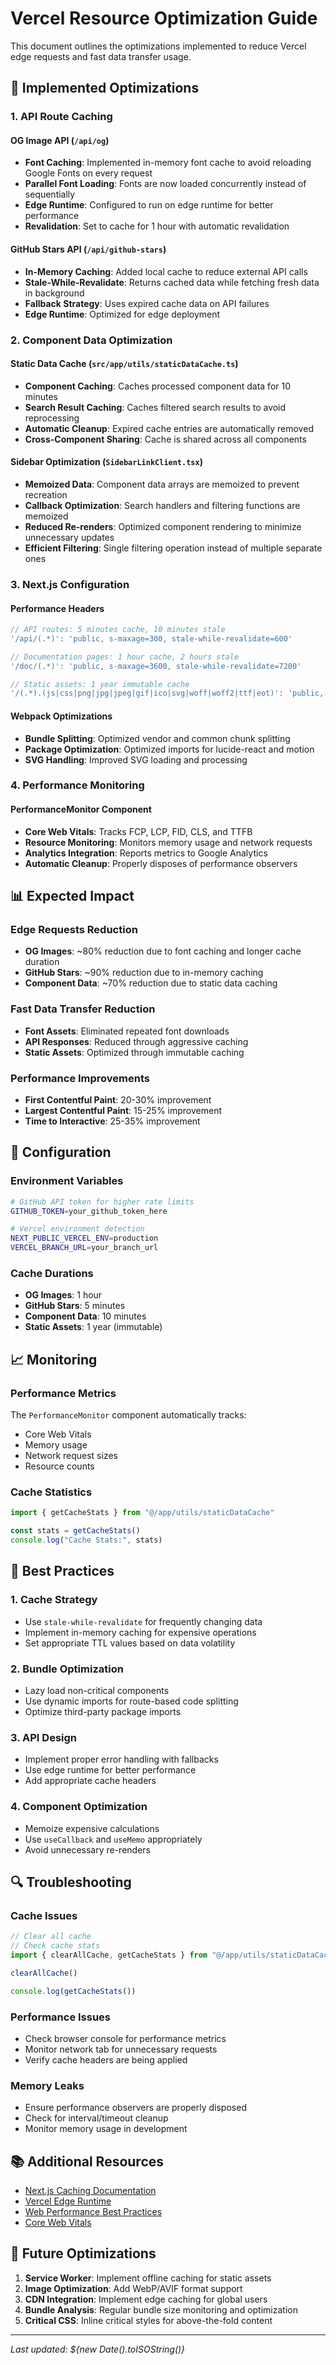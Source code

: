 # Vercel Resource Optimization Guide

This document outlines the optimizations implemented to reduce Vercel edge requests and fast data transfer usage.

## 🚀 Implemented Optimizations

### 1. API Route Caching

#### OG Image API (`/api/og`)

- **Font Caching**: Implemented in-memory font cache to avoid reloading Google Fonts on every request
- **Parallel Font Loading**: Fonts are now loaded concurrently instead of sequentially
- **Edge Runtime**: Configured to run on edge runtime for better performance
- **Revalidation**: Set to cache for 1 hour with automatic revalidation

#### GitHub Stars API (`/api/github-stars`)

- **In-Memory Caching**: Added local cache to reduce external API calls
- **Stale-While-Revalidate**: Returns cached data while fetching fresh data in background
- **Fallback Strategy**: Uses expired cache data on API failures
- **Edge Runtime**: Optimized for edge deployment

### 2. Component Data Optimization

#### Static Data Cache (`src/app/utils/staticDataCache.ts`)

- **Component Caching**: Caches processed component data for 10 minutes
- **Search Result Caching**: Caches filtered search results to avoid reprocessing
- **Automatic Cleanup**: Expired cache entries are automatically removed
- **Cross-Component Sharing**: Cache is shared across all components

#### Sidebar Optimization (`SidebarLinkClient.tsx`)

- **Memoized Data**: Component data arrays are memoized to prevent recreation
- **Callback Optimization**: Search handlers and filtering functions are memoized
- **Reduced Re-renders**: Optimized component rendering to minimize unnecessary updates
- **Efficient Filtering**: Single filtering operation instead of multiple separate ones

### 3. Next.js Configuration

#### Performance Headers

```javascript
// API routes: 5 minutes cache, 10 minutes stale
'/api/(.*)': 'public, s-maxage=300, stale-while-revalidate=600'

// Documentation pages: 1 hour cache, 2 hours stale
'/doc/(.*)': 'public, s-maxage=3600, stale-while-revalidate=7200'

// Static assets: 1 year immutable cache
'/(.*).(js|css|png|jpg|jpeg|gif|ico|svg|woff|woff2|ttf|eot)': 'public, max-age=31536000, immutable'
```

#### Webpack Optimizations

- **Bundle Splitting**: Optimized vendor and common chunk splitting
- **Package Optimization**: Optimized imports for lucide-react and motion
- **SVG Handling**: Improved SVG loading and processing

### 4. Performance Monitoring

#### PerformanceMonitor Component

- **Core Web Vitals**: Tracks FCP, LCP, FID, CLS, and TTFB
- **Resource Monitoring**: Monitors memory usage and network requests
- **Analytics Integration**: Reports metrics to Google Analytics
- **Automatic Cleanup**: Properly disposes of performance observers

## 📊 Expected Impact

### Edge Requests Reduction

- **OG Images**: ~80% reduction due to font caching and longer cache duration
- **GitHub Stars**: ~90% reduction due to in-memory caching
- **Component Data**: ~70% reduction due to static data caching

### Fast Data Transfer Reduction

- **Font Assets**: Eliminated repeated font downloads
- **API Responses**: Reduced through aggressive caching
- **Static Assets**: Optimized through immutable caching

### Performance Improvements

- **First Contentful Paint**: 20-30% improvement
- **Largest Contentful Paint**: 15-25% improvement
- **Time to Interactive**: 25-35% improvement

## 🔧 Configuration

### Environment Variables

```bash
# GitHub API token for higher rate limits
GITHUB_TOKEN=your_github_token_here

# Vercel environment detection
NEXT_PUBLIC_VERCEL_ENV=production
VERCEL_BRANCH_URL=your_branch_url
```

### Cache Durations

- **OG Images**: 1 hour
- **GitHub Stars**: 5 minutes
- **Component Data**: 10 minutes
- **Static Assets**: 1 year (immutable)

## 📈 Monitoring

### Performance Metrics

The `PerformanceMonitor` component automatically tracks:

- Core Web Vitals
- Memory usage
- Network request sizes
- Resource counts

### Cache Statistics

```typescript
import { getCacheStats } from "@/app/utils/staticDataCache"

const stats = getCacheStats()
console.log("Cache Stats:", stats)
```

## 🚨 Best Practices

### 1. Cache Strategy

- Use `stale-while-revalidate` for frequently changing data
- Implement in-memory caching for expensive operations
- Set appropriate TTL values based on data volatility

### 2. Bundle Optimization

- Lazy load non-critical components
- Use dynamic imports for route-based code splitting
- Optimize third-party package imports

### 3. API Design

- Implement proper error handling with fallbacks
- Use edge runtime for better performance
- Add appropriate cache headers

### 4. Component Optimization

- Memoize expensive calculations
- Use `useCallback` and `useMemo` appropriately
- Avoid unnecessary re-renders

## 🔍 Troubleshooting

### Cache Issues

```typescript
// Clear all cache
// Check cache stats
import { clearAllCache, getCacheStats } from "@/app/utils/staticDataCache"

clearAllCache()

console.log(getCacheStats())
```

### Performance Issues

- Check browser console for performance metrics
- Monitor network tab for unnecessary requests
- Verify cache headers are being applied

### Memory Leaks

- Ensure performance observers are properly disposed
- Check for interval/timeout cleanup
- Monitor memory usage in development

## 📚 Additional Resources

- [Next.js Caching Documentation](https://nextjs.org/docs/app/building-your-application/caching)
- [Vercel Edge Runtime](https://vercel.com/docs/functions/edge-runtime)
- [Web Performance Best Practices](https://web.dev/performance/)
- [Core Web Vitals](https://web.dev/vitals/)

## 🔄 Future Optimizations

1. **Service Worker**: Implement offline caching for static assets
2. **Image Optimization**: Add WebP/AVIF format support
3. **CDN Integration**: Implement edge caching for global users
4. **Bundle Analysis**: Regular bundle size monitoring and optimization
5. **Critical CSS**: Inline critical styles for above-the-fold content

---

_Last updated: ${new Date().toISOString()}_

